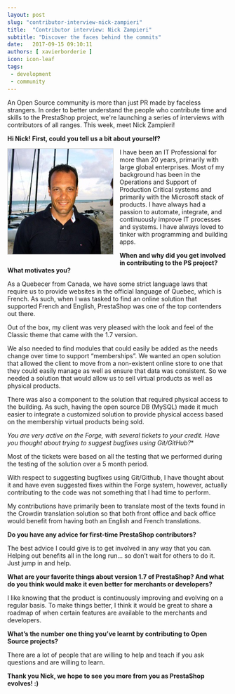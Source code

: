 ```yaml
---
layout: post
slug: "contributor-interview-nick-zampieri"
title:  "Contributor interview: Nick Zampieri"
subtitle: "Discover the faces behind the commits"
date:   2017-09-15 09:10:11
authors: [ xavierborderie ]
icon: icon-leaf
tags:
 - development
 - community
---
```


An Open Source community is more than just PR made by faceless strangers. In order to better understand the people who contribute time and skills to the PrestaShop project, we're launching a series of interviews with contributors of all ranges. This week, meet Nick Zampieri!

**Hi Nick! First, could you tell us a bit about yourself?**

<img style="border: 1px solid #CCC; float: left; margin: 0 1em 1em 0;" width="240" height="240" src="/assets/images/2017/09/nick zampieri.jpg">I have been an IT Professional for more than 20 years, primarily with large global enterprises. Most of my background has been in the Operations and Support of Production Critical systems and primarily with the Microsoft stack of products. I have always had a passion to automate, integrate, and continuously improve IT processes and systems. I have always loved to tinker with programming and building apps.


**When and why did you get involved in contributing to the PS project? What motivates you?**

As a Quebecer from Canada, we have some strict language laws that require us to provide websites in the official language of Quebec, which is French. As such, when I was tasked to find an online solution that supported French and English, PrestaShop was one of the top contenders out there. 

Out of the box, my client was very pleased with the look and feel of the Classic theme that came with the 1.7 version. 

We also needed to find modules that could easily be added as the needs change over time to support “memberships”. We wanted an open solution that allowed the client to move from a non-existent online store to one that they could easily manage as well as ensure that data was consistent. So we needed a solution that would allow us to sell virtual products as well as physical products. 

There was also a component to the solution that required physical access to the building. As such, having the open source DB (MySQL) made it much easier to integrate a customized solution to provide physical access based on the membership virtual products being sold.


*You are very active on the Forge, with several tickets to your credit. Have you thought about trying to suggest bugfixes using Git/GitHub?**

Most of the tickets were based on all the testing that we performed during the testing of the solution over a 5 month period.

With respect to suggesting bugfixes using Git/Github, I have thought about it and have even suggested fixes within the Forge system, however, actually contributing to the code was not something that I had time to perform. 

My contributions have primarily been to translate most of the texts found in the Crowdin translation solution so that both front office and back office would benefit from having both an English and French translations.


**Do you have any advice for first-time PrestaShop contributors?**

The best advice I could give is to get involved in any way that you can. Helping out benefits all in the long run… so don’t wait for others to do it. Just jump in and help.


**What are your favorite things about version 1.7 of PrestaShop? And what do you think would make it even better for merchants or developers?**

I like knowing that the product is continuously improving and evolving on a regular basis. To make things better, I think it would be great to share a roadmap of when certain features are available to the merchants and developers.


**What’s the number one thing you’ve learnt by contributing to Open Source projects?**

There are a lot of people that are willing to help and teach if you ask questions and are willing to learn.


**Thank you Nick, we hope to see you more from you as PrestaShop evolves! :)**
